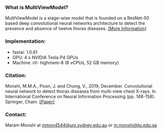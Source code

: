 ### What is MultiViewModel?
MultiViewModel is a stage-wise model that is founded on a ResNet-50 based deep convolutional neural networks architecture to detect the presence and absence of twelve thorax diseases.
[[More Information]](https://link.springer.com/chapter/10.1007/978-3-030-36808-1_17) 


### Implementation:  
- fastai: 1.0.61
- GPU: 4 x NVIDIA Tesla P4 GPUs
- Machine: n1- highmem-8 (8 vCPUs, 52 GB memory)


### Citation:
Monshi, M.M.A., Poon, J. and Chung, V., 2019, December. Convolutional neural network to detect thorax diseases from multi-view chest X-rays. In International Conference on Neural Information Processing (pp. 148-158). Springer, Cham. [[Paper]](https://link.springer.com/chapter/10.1007/978-3-030-36808-1_17) 

### Contact:
Maram Monshi at mmon4544@uni.sydney.edu.au or m.monshi@tu.edu.sa 
